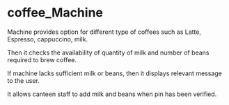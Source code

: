 # coffee_Machine
Machine provides option for different type of coffees such as Latte, Espresso, cappuccino, milk.

Then it checks the availability of quantity of milk and number of beans required to brew coffee.

If machine lacks sufficient milk or beans, then it displays relevant message to the user.

It allows canteen staff to add milk and beans when pin has been verified.
